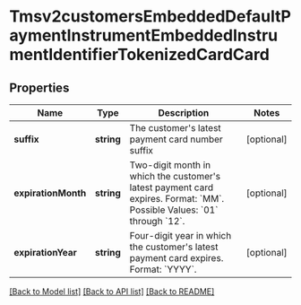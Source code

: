 # Tmsv2customersEmbeddedDefaultPaymentInstrumentEmbeddedInstrumentIdentifierTokenizedCardCard

## Properties
Name | Type | Description | Notes
------------ | ------------- | ------------- | -------------
**suffix** | **string** | The customer&#39;s latest payment card number suffix | [optional] 
**expirationMonth** | **string** | Two-digit month in which the customer&#39;s latest payment card expires.  Format: &#x60;MM&#x60;.  Possible Values: &#x60;01&#x60; through &#x60;12&#x60;. | [optional] 
**expirationYear** | **string** | Four-digit year in which the customer&#39;s latest payment card expires.  Format: &#x60;YYYY&#x60;. | [optional] 

[[Back to Model list]](../README.md#documentation-for-models) [[Back to API list]](../README.md#documentation-for-api-endpoints) [[Back to README]](../README.md)


